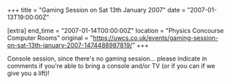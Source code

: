 +++
title = "Gaming Session on Sat 13th January 2007"
date = "2007-01-13T19:00:00Z"

[extra]
end_time = "2007-01-14T00:00:00Z"
location = "Physics Concourse Computer Rooms"
original = "https://uwcs.co.uk/events/gaming-session-on-sat-13th-january-2007-1474488987819/"
+++

Console session, since there's no gaming session... please indicate in comments if you're able to bring a console and/or TV (or if you can if we give you a lift)\!

